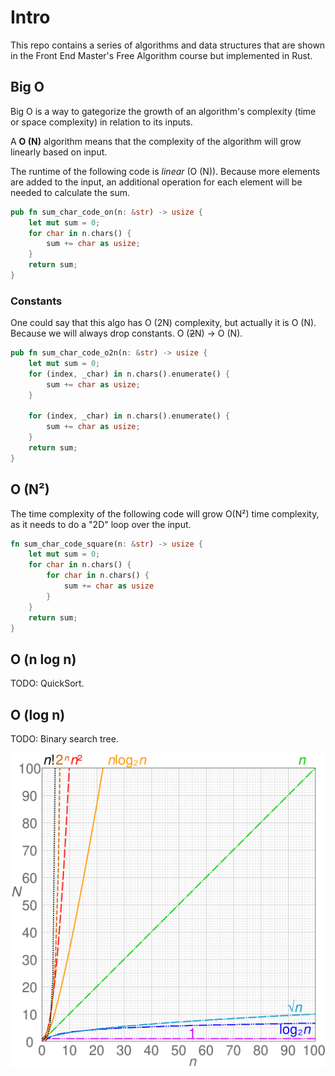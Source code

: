 # Intro

This repo contains a series of algorithms and data structures that are shown in the Front End Master's 
Free Algorithm course but implemented in Rust.

## Big O

Big O is a way to gategorize the growth of an algorithm's complexity (time or space complexity)
in relation to its inputs.

A **O (N)** algorithm means that the complexity of the algorithm will grow linearly based on input.

The runtime of the following code is *linear* (O (N)). Because more elements are added to the input, 
an additional operation for each element will be needed to calculate the sum.


```rust
pub fn sum_char_code_on(n: &str) -> usize {
    let mut sum = 0;
    for char in n.chars() {
        sum += char as usize;
    }
    return sum;
}
```

### Constants

One could say that this algo has O (2N) complexity, but actually it is O (N). 
Because we will always drop constants. O (~~2~~N) -> O (N).

```rust
pub fn sum_char_code_o2n(n: &str) -> usize {
    let mut sum = 0;
    for (index, _char) in n.chars().enumerate() {
        sum += char as usize;
    }

    for (index, _char) in n.chars().enumerate() {
        sum += char as usize;
    }
    return sum;
}
```

## O (N²)

The time complexity of the following code will grow O(N²) time complexity, as it needs
to do a "2D" loop over the input.

```rust
fn sum_char_code_square(n: &str) -> usize {
    let mut sum = 0;
    for char in n.chars() {
        for char in n.chars() {
            sum += char as usize
        }
    }
    return sum;
}
```

## O (n log n)

TODO: QuickSort.

## O (log n)

TODO: Binary search tree.

![Big-O Complexity.](/images/Comparison_computational_complexity.svg)
